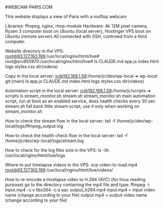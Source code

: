 #WEBCAM-PARIS.COM

This website displays a view of Paris with a rooftop webcam

Libraries: ffmpeg,  nginx, rtmp-module
Hardware: 4k 12M pixel camera, Ryzen 3 computer boot on Ubuntu (local server), Hostinger VPS boot on Ubuntu (remote server)
All connected with SSH, controled from a third computer.

Website directory in the VPS: root@93.127.163.199:/usr/local/nginx/html/live#
root@srv855970:/usr/local/nginx/html/live# ls
CLAUDE.md  app.js  index.html  logs  styles.css dir(videos)

Copy in the local server: jc@192.168.1.59:/home/jc/dev/wp-local
➜  wp-local git:(main) ls
app.js  CLAUDE.md  index.html  logs  styles.css  dir(videos)

Automation script in the local server: jc@192.168.1.59:/home/jc/scripts
➜  scripts ls
stream_monitor.sh  stream.sh
stream_monitor.sh main automation script, run at boot as an enabled service, does health checks every 30 sec
stream.sh fall back little stream script, use it only when working on stream_monitor.sh

How to check the stream flow in the local server:
tail -f /home/jc/dev/wp-local/logs/ffmpeg_output.log

How to check the health check flow in the local server:
tail -f /home/jc/dev/wp-local/logs/stream.log

How to check for the log files size in the VPS:
ls -lih /usr/local/nginx/html/live/logs

Where to put timelapse videos in the VPS:
scp video-to-load.mp4 root@93.127.163.199:/usr/local/nginx/html/live/videos/

How to re-encode a timelapse video to H.264 (AVC)  (for linux reading purpose)
go to the directory containing the mp4 file and type:
ffmpeg -i input.mp4 -c:v libx264 -c:a aac output_h264.mp4
input.mp4 = input video name (change according to your file)
output.mp4 = output video name  (change according to your file)

